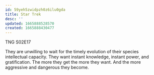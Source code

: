 ```yaml
---
id: 59yeh5zwidpzh0z6ilu0gda
title: Star Trek
desc: ''
updated: 1665888528570
created: 1665888430477
---
```


TNG S02E17

They are unwilling to wait for the timely evolution of their species intellectual capacity. They want instant knowledge, instant power, and gratification.
The more they get the more they want.
And the more aggressive and dangerous they become.

